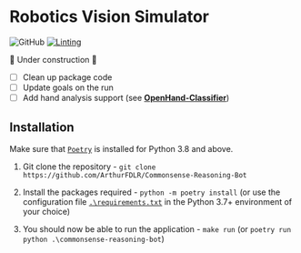 # Robotics Vision Simulator

![GitHub](https://img.shields.io/github/license/ArthurFDLR/Commonsense-Reasoning-Bot)
[![Linting](https://img.shields.io/badge/code%20style-black-000000.svg)](https://github.com/psf/black)

🚧 Under construction 🚧

- [ ] Clean up package code
- [ ] Update goals on the run
- [ ] Add hand analysis support (see [**OpenHand-Classifier**](https://github.com/ArthurFDLR/OpenHand-Classifier))

## Installation

Make sure that [`Poetry`](https://poetry.eustace.io/) is installed for Python 3.8 and above.

1. Git clone the repository - `git clone https://github.com/ArthurFDLR/Commonsense-Reasoning-Bot`

2. Install the packages required - `python -m poetry install` (or use the configuration file [`.\requirements.txt`](https://github.com/ArthurFDLR/Commonsense-Reasoning-Bot/blob/master/requirements.txt) in the Python 3.7+ environment of your choice)

3. You should now be able to run the application - `make run` (or `poetry run python .\commonsense-reasoning-bot`)
